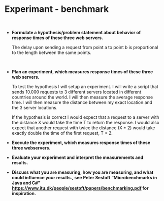 # Experimant - benchmark

<br>

* __Formulate a hypothesis/problem statement about behavior of response times of these three web servers.__

  The delay upon sending a request from point a to point b is proportional to the length between the same points.
</br>

* __Plan an experiment, which measures response times of these three web servers.__

  To test the hypothesis I will setup an experiment. I will write a script that sends 10.000 requests to 3 different servers     located in different countries around the world. I will then measure the average response time. I will then measure the         distance between my exact location and the 3 server locations. 

  If the hypothesis is correct I would expect that a request to a server with the distance X would take the time T to return     the response. I would also expect that another request with twice the distance (X * 2) would take exactly double the time of   the first request, T * 2. 

* __Execute the experiment, which measures response times of these three webservers.__


* __Evaluate your experiment and interpret the measurements and results.__


* __Discuss what you are measuring, how you are measuring, and what could influence your results., see Peter Sestoft “Microbenchmarks in Java and C#” https://www.itu.dk/people/sestoft/papers/benchmarking.pdf for inspiration.__
